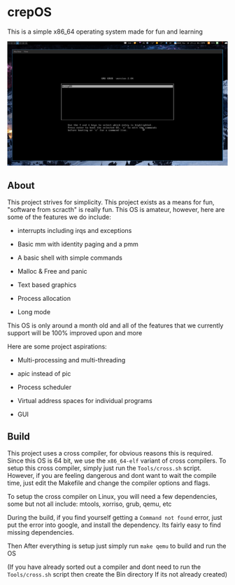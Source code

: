 # crepOS

This is a simple x86_64 operating system made for fun and learning

![Basic demo](Demo/osdemo6.gif)

## About

  This project strives for simplicity. This project exists as a means for fun, "software from scracth" is really fun. This OS is amateur, however, here are some of the features we do include:

  - interrupts including irqs and exceptions 

  - Basic mm with identity paging and a pmm

  - A basic shell with simple commands

  - Malloc & Free and panic
  
  - Text based graphics
  
  - Process allocation
  
  - Long mode

  This OS is only around a month old and all of the features that we currently support will be 100% improved upon and more

  Here are some project aspirations:

  - Multi-processing and multi-threading
  
  - apic instead of pic

  - Process scheduler

  - Virtual address spaces for individual programs

  - GUI

## Build

  This project uses a cross compiler, for obvious reasons this is required. Since this OS is 64 bit, we use the `x86_64-elf`
  variant of cross compilers. To setup this cross compiler, simply just run the `Tools/cross.sh` script. However, if you
  are feeling dangerous and dont want to wait the compile time, just edit the Makefile and change the compiler options
  and flags.

  To setup the cross compiler on Linux, you will need a few dependencies, some but not all include: mtools, xorriso, grub,
  qemu, etc

  During the build, if you find yourself getting a `Command not found` error, just put the error into google, and install
  the dependency. Its fairly easy to find missing dependencies.

  Then After everything is setup just simply run `make qemu` to build and run the OS

 (If you have already sorted out a compiler and dont need to run the `Tools/cross.sh` script then create the Bin directory
 If its not already created)
